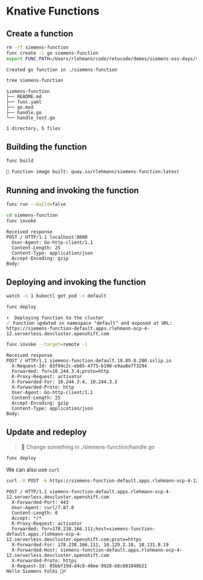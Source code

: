 # Knative Functions

## Create a function

```bash
rm -rf siemens-function
func create -l go siemens-function
export FUNC_PATH=/Users/rlehmann/code/retocode/demos/siemens-oss-days/siemens-function
```

```text
Created go function in ./siemens-function
```

```bash
tree siemens-function
```

```text
siemens-function
├── README.md
├── func.yaml
├── go.mod
├── handle.go
└── handle_test.go

1 directory, 5 files
```

## Building the function
```bash
func build
```
```text
🙌 Function image built: quay.io/rlehmann/siemens-function:latest
```

## Running and invoking the function
```bash
func run --build=false
```

```bash
cd siemens-function
func invoke
```

```text
Received response
POST / HTTP/1.1 localhost:8080
  User-Agent: Go-http-client/1.1
  Content-Length: 25
  Content-Type: application/json
  Accept-Encoding: gzip
Body:
```

## Deploying and invoking the function

```bash
watch -n 1 kubectl get pod -n default
```

```bash
func deploy
```

```text
⬆️  Deploying function to the cluster
✅ Function updated in namespace "default" and exposed at URL: 
https://siemens-function-default.apps.rlehmann-ocp-4-12.serverless.devcluster.openshift.com
```

```bash
func invoke --target=remote -i
```

```text
Received response
POST / HTTP/1.1 siemens-function.default.10.89.0.200.sslip.io
  X-Request-Id: 03f94c2c-eb05-4775-b190-e9aa8e7f3294
  Forwarded: for=10.244.3.4;proto=http
  K-Proxy-Request: activator
  X-Forwarded-For: 10.244.3.4, 10.244.3.3
  X-Forwarded-Proto: http
  User-Agent: Go-http-client/1.1
  Content-Length: 25
  Accept-Encoding: gzip
  Content-Type: application/json
Body:
```

## Update and redeploy

> 📝 Change something in ./siemens-function/handle.go

```bash
func deploy
```

We can also use `curl`
```bash
curl -X POST -k https://siemens-function-default.apps.rlehmann-ocp-4-12.serverless.devcluster.openshift.com
```

```text
POST / HTTP/1.1 siemens-function-default.apps.rlehmann-ocp-4-12.serverless.devcluster.openshift.com
  X-Forwarded-Port: 443
  User-Agent: curl/7.87.0
  Content-Length: 0
  Accept: */*
  K-Proxy-Request: activator
  Forwarded: for=178.238.166.111;host=siemens-function-default.apps.rlehmann-ocp-4-12.serverless.devcluster.openshift.com;proto=https
  X-Forwarded-For: 178.238.166.111, 10.129.2.18, 10.131.0.19
  X-Forwarded-Host: siemens-function-default.apps.rlehmann-ocp-4-12.serverless.devcluster.openshift.com
  X-Forwarded-Proto: https
  X-Request-Id: 05bbf19d-d4c8-48ee-9928-b8c801040b21
Hello Siemens Folks 🙋‍♂
```
